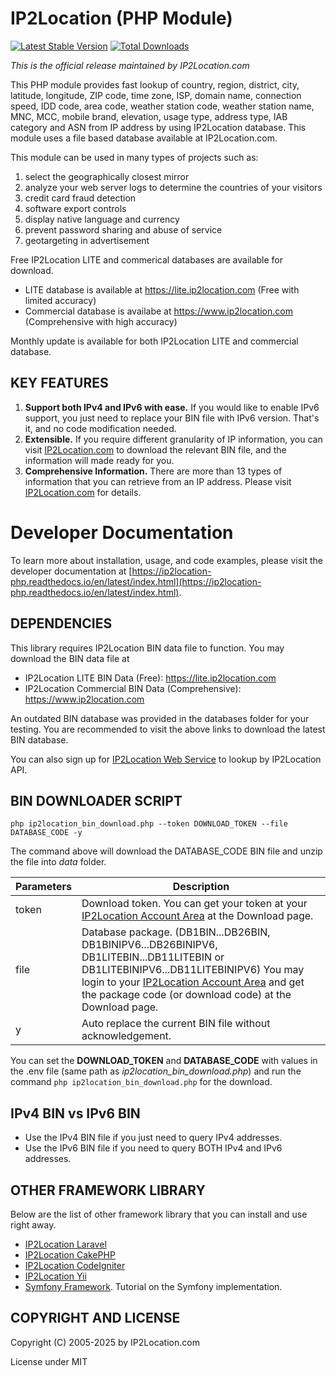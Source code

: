 IP2Location (PHP Module)
========================
[![Latest Stable Version](https://img.shields.io/packagist/v/ip2location/ip2location-php.svg)](https://packagist.org/packages/ip2location/ip2location-php)
[![Total Downloads](https://img.shields.io/packagist/dt/ip2location/ip2location-php.svg?style=flat-square)](https://packagist.org/packages/ip2location/ip2location-php)  

*This is the official release maintained by IP2Location.com*

This PHP module provides fast lookup of country, region, district, city, latitude, longitude, ZIP code, time zone, ISP, domain name, connection speed, IDD code, area code, weather station code, weather station name, MNC, MCC, mobile brand, elevation, usage type, address type, IAB category and ASN from IP address by using IP2Location database. This module uses a file based database available at IP2Location.com.

This module can be used in many types of projects such as:

1. select the geographically closest mirror
2. analyze your web server logs to determine the countries of your visitors
3. credit card fraud detection
4. software export controls
5. display native language and currency 
6. prevent password sharing and abuse of service 
7. geotargeting in advertisement

Free IP2Location LITE and commerical databases are available for download. 
* LITE database is available at https://lite.ip2location.com (Free with limited accuracy)
* Commercial database is availabe at https://www.ip2location.com (Comprehensive with high accuracy)

Monthly update is available for both IP2Location LITE and commercial database.

## KEY FEATURES

1. **Support both IPv4 and IPv6 with ease.** If you would like to enable IPv6 support, you just need to replace your BIN file with IPv6 version. That's it, and no code modification needed.
2. **Extensible.** If you require different granularity of IP information, you can visit [IP2Location.com](https://www.ip2location.com/databases) to download the relevant BIN file, and the information will made ready for you.
3. **Comprehensive Information.** There are more than 13 types of information that you can retrieve from an IP address. Please visit [IP2Location.com](https://www.ip2location.com/databases) for details.

# Developer Documentation

To learn more about installation, usage, and code examples, please visit the developer documentation at [https://ip2location-php.readthedocs.io/en/latest/index.html](https://ip2location-php.readthedocs.io/en/latest/index.html).


## DEPENDENCIES

This library requires IP2Location BIN data file to function. You may download the BIN data file at
* IP2Location LITE BIN Data (Free): https://lite.ip2location.com
* IP2Location Commercial BIN Data (Comprehensive): https://www.ip2location.com

An outdated BIN database was provided in the databases folder for your testing. You are recommended to visit the above links to download the latest BIN database.

You can also sign up for [IP2Location Web Service](https://www.ip2location.com/web-service/ip2location) to lookup by IP2Location API.

## BIN DOWNLOADER SCRIPT
```
php ip2location_bin_download.php --token DOWNLOAD_TOKEN --file DATABASE_CODE -y
```

The command above will download the DATABASE_CODE BIN file and unzip the file into *data* folder.

| Parameters | Description |
|---|---|
|token|Download token. You can get your token at your [IP2Location Account Area](https://www.ip2location.com/account) at the Download page.|
|file|Database package. (DB1BIN...DB26BIN, DB1BINIPV6...DB26BINIPV6, DB1LITEBIN...DB11LITEBIN or DB1LITEBINIPV6...DB11LITEBINIPV6) You may login to your [IP2Location Account Area](https://www.ip2location.com/account) and get the package code (or download code) at the Download page. |
|y|Auto replace the current BIN file without acknowledgement.|

You can set the **DOWNLOAD_TOKEN** and **DATABASE_CODE** with values in the .env file (same path as *ip2location_bin_download.php*) and run the command `php ip2location_bin_download.php` for the download.

## IPv4 BIN vs IPv6 BIN
* Use the IPv4 BIN file if you just need to query IPv4 addresses.
* Use the IPv6 BIN file if you need to query BOTH IPv4 and IPv6 addresses.

## OTHER FRAMEWORK LIBRARY
Below are the list of other framework library that you can install and use right away.
* [IP2Location Laravel](https://github.com/ip2location/ip2location-laravel)
* [IP2Location CakePHP](https://github.com/ip2location/ip2location-cakephp)
* [IP2Location CodeIgniter](https://github.com/ip2location/codeigniter-ip2location)
* [IP2Location Yii](https://github.com/ip2location/ip2location-yii)
* [Symfony Framework](https://blog.ip2location.com/knowledge-base/geolocation-lookup-using-symfony-4-and-ip2location-bin-database/). Tutorial on the Symfony implementation.

## COPYRIGHT AND LICENSE

Copyright (C) 2005-2025 by IP2Location.com

License under MIT
